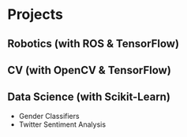 # Projects

## Robotics (with ROS & TensorFlow)

## CV (with OpenCV & TensorFlow)

## Data Science (with Scikit-Learn)
  - Gender Classifiers
  - Twitter Sentiment Analysis
  
